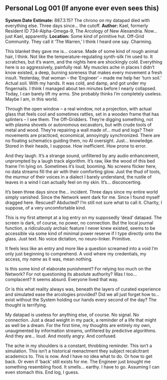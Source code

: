 ## Personal Log 001 (If anyone ever even sees this)

**System Date Estimate:** 887.3.15? The chrono on my datapad died with everything else. Three days since… the cutoff.
**Author:** Kael, formerly Resident ID 734-Alpha-Omega-9, The Arcology of New Alexandria. Now… just Kael, apparently.
**Location:** Some kind of primitive hut. Off-Grid Community. They call it ‘The Warren,’ I think I heard one say. Charming.

This blanket they gave me is… coarse. Made of some kind of rough animal hair, I think. Not like the temperature-regulating synth-silk I’m used to. It scratches, but it’s warm, and the nights here are shockingly cold. Everything here is so aggressively, painfully real. My muscles ache in places I didn’t know existed, a deep, burning soreness that makes every movement a fresh insult. Yesterday, that woman – the ‘Engineer’ – made me help her ‘turn soil.’ Actual soil. With my hands. It was cold, and damp, and got under my fingernails. I think I managed about ten minutes before I nearly collapsed. Today, I can barely lift my arms. She probably thinks I’m completely useless. Maybe I am, in this world.

Through the open window – a real window, not a projection, with actual glass that feels cool and sometimes rattles, set in a wooden frame that has splinters – I see them. The Off-Gridders. They’re digging something, not with plasma shovels or autonomous excavators, but with crude tools of metal and wood. They’re repairing a wall made of… mud and logs? Their movements are practiced, economical, annoyingly synchronized. There are no floating schematics guiding them, no AI oversight. Just… knowledge. Stored in their heads, I suppose. How inefficient. How prone to error.

And they laugh. It’s a strange sound, unfiltered by any audio enhancement, unprompted by a laugh track algorithm. It’s raw, like the wood of this bed frame I’m lying on. Sometimes it’s loud, booming. No screens flicker here, no data streams fill the air with their comforting glow. Just the thud of tools, the murmur of their voices in a dialect I barely understand, the rustle of leaves in a wind I can actually feel on my skin. It’s… disconcerting.

It’s been three days since the… incident. Three days since my entire world simply vanished. Since the Network went dark for me. Since I found myself dragged here. Rescued? Abducted? I’m still not sure what to call it. Charity, I suppose, of a very uncomfortable kind.

This is my first attempt at a log entry on my supposedly ‘dead’ datapad. The screen is dark, of course, no power, no connection. But the local journal function, a ridiculously archaic feature I never knew existed, seems to be accessible via some kind of minimal power reserve if I type directly onto the glass. Just text. No voice dictation, no neuro-linker. Primitive.

It feels less like an entry and more like a question screamed into a void I’m only just beginning to comprehend. A void where my credentials, my access, my *name* as it was, mean nothing.

Is this some kind of elaborate punishment? For relying too much on the Network? For not questioning its absolute authority? Was I too… complacent? It seems absurd. Everyone lived that way.

Or is this what reality always was, beneath the layers of curated experience and simulated ease the arcologies provided? Did we all just forget how to… exist without the System holding our hands every second of the day? The thought is terrifying.

My datapad is useless for anything else, of course. No signal. No connection. Just a dead weight in my pack, a reminder of a life that might as well be a dream. For the first time, my thoughts are entirely my own, unaugmented by information streams, unfiltered by predictive algorithms. And they are… loud. And mostly angry. And confused.

The ache in my shoulders is a constant, throbbing reminder. This isn’t a simulation. This isn’t a historical reenactment they subject recalcitrant academics to. This is now. And I have no idea what to do. Or how to get back. Or even if ‘back’ still exists for me.
The Engineer just brought me something resembling food. It smells… earthy. I have to go. Assuming I can even stomach this. End log, I guess.
